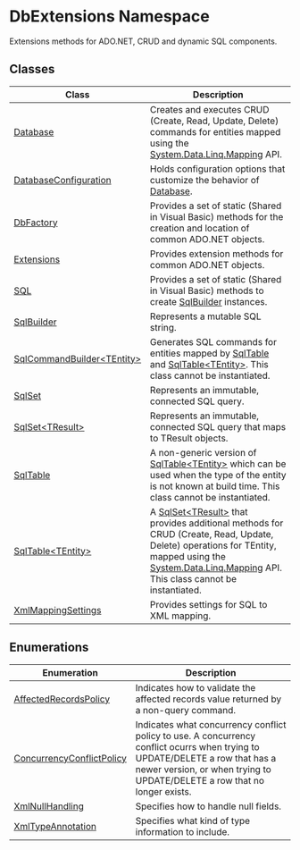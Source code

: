 DbExtensions Namespace
======================
Extensions methods for ADO.NET, CRUD and dynamic SQL components.


Classes
-------

Class                              | Description                                                                                                                                                                                                        
---------------------------------- | ------------------------------------------------------------------------------------------------------------------------------------------------------------------------------------------------------------------ 
[Database][1]                      | Creates and executes CRUD (Create, Read, Update, Delete) commands for entities mapped using the [System.Data.Linq.Mapping][2] API.                                                                                 
[DatabaseConfiguration][3]         | Holds configuration options that customize the behavior of [Database][1].                                                                                                                                          
[DbFactory][4]                     | Provides a set of static (Shared in Visual Basic) methods for the creation and location of common ADO.NET objects.                                                                                                 
[Extensions][5]                    | Provides extension methods for common ADO.NET objects.                                                                                                                                                             
[SQL][6]                           | Provides a set of static (Shared in Visual Basic) methods to create [SqlBuilder][7] instances.                                                                                                                     
[SqlBuilder][7]                    | Represents a mutable SQL string.                                                                                                                                                                                   
[SqlCommandBuilder&lt;TEntity>][8] | Generates SQL commands for entities mapped by [SqlTable][9] and [SqlTable&lt;TEntity>][10]. This class cannot be instantiated.                                                                                     
[SqlSet][11]                       | Represents an immutable, connected SQL query.                                                                                                                                                                      
[SqlSet&lt;TResult>][12]           | Represents an immutable, connected SQL query that maps to TResult objects.                                                                                                                                         
[SqlTable][9]                      | A non-generic version of [SqlTable&lt;TEntity>][10] which can be used when the type of the entity is not known at build time. This class cannot be instantiated.                                                   
[SqlTable&lt;TEntity>][10]         | A [SqlSet&lt;TResult>][12] that provides additional methods for CRUD (Create, Read, Update, Delete) operations for TEntity, mapped using the [System.Data.Linq.Mapping][2] API. This class cannot be instantiated. 
[XmlMappingSettings][13]           | Provides settings for SQL to XML mapping.                                                                                                                                                                          


Enumerations
------------

Enumeration                     | Description                                                                                                                                                                                                
------------------------------- | ---------------------------------------------------------------------------------------------------------------------------------------------------------------------------------------------------------- 
[AffectedRecordsPolicy][14]     | Indicates how to validate the affected records value returned by a non-query command.                                                                                                                      
[ConcurrencyConflictPolicy][15] | Indicates what concurrency conflict policy to use. A concurrency conflict ocurrs when trying to UPDATE/DELETE a row that has a newer version, or when trying to UPDATE/DELETE a row that no longer exists. 
[XmlNullHandling][16]           | Specifies how to handle null fields.                                                                                                                                                                       
[XmlTypeAnnotation][17]         | Specifies what kind of type information to include.                                                                                                                                                        

[1]: Database/README.md
[2]: http://msdn.microsoft.com/en-us/library/bb515105
[3]: DatabaseConfiguration/README.md
[4]: DbFactory/README.md
[5]: Extensions/README.md
[6]: SQL/README.md
[7]: SqlBuilder/README.md
[8]: SqlCommandBuilder_1/README.md
[9]: SqlTable/README.md
[10]: SqlTable_1/README.md
[11]: SqlSet/README.md
[12]: SqlSet_1/README.md
[13]: XmlMappingSettings/README.md
[14]: AffectedRecordsPolicy/README.md
[15]: ConcurrencyConflictPolicy/README.md
[16]: XmlNullHandling/README.md
[17]: XmlTypeAnnotation/README.md